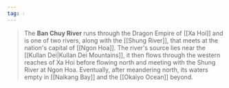 ```yaml
---
tag: 💧
---
```

> The **Ban Chuy River** runs through the Dragon Empire of [[Xa Hoi]] and is one of two rivers, along with the [[Shung River]], that meets at the nation's capital of [[Ngon Hoa]]. The river's source lies near the [[Kullan Dei|Kullan Dei Mountains]], it then flows through the western reaches of Xa Hoi before flowing north and meeting with the Shung River at Ngon Hoa. Eventually, after meandering north, its waters empty in [[Naikang Bay]] and the [[Okaiyo Ocean]] beyond.








